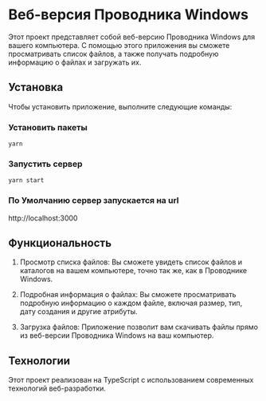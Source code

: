 # Веб-версия Проводника Windows

Этот проект представляет собой веб-версию Проводника Windows для вашего компьютера. С помощью этого приложения вы сможете просматривать список файлов, а также получать подробную информацию о файлах и загружать их.

## Установка

Чтобы установить приложение, выполните следующие команды:

### Установить пакеты
```
yarn
```
### Запустить сервер
```
yarn start
```
### По Умолчанию сервер запускается на url
http://localhost:3000

## Функциональность

1. Просмотр списка файлов: Вы сможете увидеть список файлов и каталогов на вашем компьютере, точно так же, как в Проводнике Windows.

2. Подробная информация о файлах: Вы сможете просматривать подробную информацию о каждом файле, включая размер, тип, дату создания и другие атрибуты.

3. Загрузка файлов: Приложение позволит вам скачивать файлы прямо из веб-версии Проводника Windows на ваш компьютер.

## Технологии

Этот проект реализован на TypeScript с использованием современных технологий веб-разработки.
